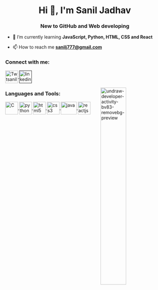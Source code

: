<h1 align="center">Hi 👋, I'm Sanil Jadhav</h1>
<h3 align="center">New to GitHub and Web developing</h3>

- 🌱 I’m currently learning **JavaScript, Python, HTML, CSS and React**

- 📫 How to reach me **sanilj777@gmail.com**

<h3 align="left">Connect with me:</h3>
<p align="left">
<a href="https://twitter.com/sanilj777" target="_blank"><img align="center" src="https://www.freepnglogos.com/uploads/twitter-logo-png/twitter-logo-vector-png-clipart-1.png" alt="Twtsanilj777" height="40" width="40"/> </a>
<a href="" target="_blank"><img align="center" src="https://upload.wikimedia.org/wikipedia/commons/thumb/c/ca/LinkedIn_logo_initials.png/768px-LinkedIn_logo_initials.png" alt="linkedinSanilJadhav" height="40" width="40"/> </a>
</p>
<img align="right" width="40%" src="https://i.ibb.co/NV112FQ/vaultboy-pipboy-clipart-removebg-preview.png" alt="undraw-developer-activity-bv83-removebg-preview" border="0">
<h3 align="left">Languages and Tools:</h3>
<p align="left">
  <a href="https://www.cprogramming.com/"> <img align="center" src="https://upload.wikimedia.org/wikipedia/commons/thumb/1/18/C_Programming_Language.svg/695px-C_Programming_Language.svg.png" alt="C" width="40" height="40"/> </a>
  <a href="https://www.python.org/" target="_blank"> <img align="center" src="https://image.pngaaa.com/138/619138-middle.png" alt="python" width="40" height="40"/> </a>
  <a href="https://www.w3.org/html/" target="_blank"> <img align="center" src="https://logos-download.com/wp-content/uploads/2017/07/HTML5_badge.png" alt="html5" width="40" height="40"/> </a>
  <a href="https://www.w3schools.com/css/" target="_blank"> <img align="center" src="https://maxcdn.icons8.com/Share/icon/Logos/css31600.png" alt="css3" width="40" height="40"/> </a>
  <a href="https://developer.mozilla.org/en-US/docs/Web/JavaScript" target="_blank"> <img align="center" src="https://image.flaticon.com/icons/png/512/226/226777.png" alt="java" width="50" height="40"/> </a> 
  <a href="https://reactjs.org/" target="_blank"> <img align="center" src="https://cdn4.iconfinder.com/data/icons/logos-3/600/React.js_logo-512.png" alt="reactjs" width="40" height="40"/> </a> </p>
